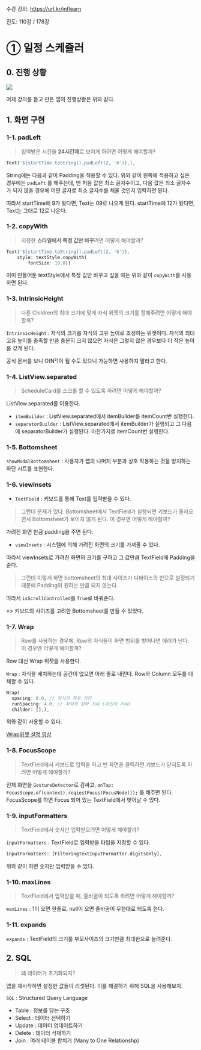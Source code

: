 수강 강의: https://url.kr/inflearn

진도: 110강 / 178강

# ① 일정 스케쥴러

## 0. 진행 상황

![](https://velog.velcdn.com/images/gabujwb/post/f0b9cfb7-0c95-432d-9e70-04667206824d/image.jpg)

어제 강의를 듣고 만든 앱의 진행상황은 위와 같다.

## 1. 화면 구현

### 1-1. padLeft

> 입력받은 시간을 **24시간제**로 보이게 하려면 어떻게 해야할까?

```dart
Text('${startTime.toString().padLeft(2, '0')},),
```
String에는 다음과 같이 Padding을 적용할 수 있다. 위와 같이 왼쪽에 적용하고 싶은 경우에는 ```padLeft``` 를 해주는데, 맨 처음 값은 최소 글자수이고, 다음 값은 최소 글자수가 되지 않을 경우에 어떤 글자로 최소 글자수를 채울 것인지 입력하면 된다.

따라서 startTime에 9가 왔다면, Text는 09로 나오게 된다.
startTime에 12가 왔다면, Text는 그대로 12로 나온다.

### 1-2. copyWith

> 지정한 **스타일에서 특정 값만 바꾸**려면 어떻게 해야할까?

```dart
Text('${startTime.toString().padLeft(2, '0')},
    style: textStyle.copyWith(
    	fontSize: 10.0))
```
이미 만들어둔 textStyle에서 특정 값만 바꾸고 싶을 때는 위와 같이 ```copyWith```를 사용하면 된다.

### 1-3. IntrinsicHeight

> 다른 Children의 최대 크기에 맞게 자식 위젯의 크기를 정해주려면 어떻게 해야할까?

```IntrinsicHeight``` : 자식의 크기를 자식의 고유 높이로 조정하는 위젯이다. 자식의 최대 고유 높이를 충족할 만큼 충분히 크지 않으면 자식은 그렇지 않은 경우보다 더 작은 높이를 갖게 된다. 

공식 문서를 보니 O(N²)이 될 수도 있으니 가능하면 사용하지 말라고 한다.

### 1-4. ListView.separated

> ScheduleCard를 스크롤 할 수 있도록 하려면 어떻게 해야할까?

ListView.separated를 이용한다.

- ```itemBuilder``` : ListView.separated에서 itemBuilder를 itemCount번 실행한다.
- ```separatorBuilder``` : ListView.separated에서 itemBuilder가 실행되고 그 다음에 separatorBuilder가 실행된다. 마찬가지로 itemCount번 실행한다.

### 1-5. Bottomsheet

```showModalBottomsheet``` : 사용자가 앱의 나머지 부분과 상호 작용하는 것을 방지하는 하단 시트를 표현한다.

### 1-6. viewInsets

- ```TextField``` : 키보드를 통해 Text를 입력받을 수 있다.

> 그런데 문제가 있다. Bottomsheet에서 TextField가 실행되면 키보드가 올라오면서 Bottomsheet가 보이지 않게 된다. 이 경우엔 어떻게 해야할까?

가려진 화면 만큼 padding을 주면 된다.

- ```viewInsets``` : 시스템에 의해 가려진 화면의 크기를 가져올 수 있다.

따라서 viewInsets로 가려진 화면의 크기를 구하고 그 값만큼 TextField에 Padding을 준다.

> 그런데 이렇게 하면 bottomsheet의 최대 사이즈가 디바이스의 반으로 설정되기 때문에 Padding이 원하는 만큼 되지 않는다.

따라서 ```isScrollControlled```를 ```True```로 바꿔준다.

=> 키보드의 사이즈를 고려한 Bottomsheet를 만들 수 있었다.

### 1-7. Wrap

> Row를 사용하는 경우에, Row의 자식들이 화면 범위를 벗어나면 에러가 난다. 이 경우엔 어떻게 해야할까?

Row 대신 Wrap 위젯을 사용한다.

```Wrap``` : 자식을 배치하는데 공간이 없으면 아래 줄로 내린다. Row와 Column 모두를 대체할 수 있다.

```dart
Wrap(
  spacing: 8.0, // 자식의 좌우 거리
  runSpacing: 4.0, // 자식의 상하 거리 (라인의 거리)
  childer: [],), 
  ```
위와 같이 사용할 수 있다.

[Wrap위젯 설명 영상](https://youtu.be/z5iw2SeFx2M)

### 1-8. FocusScope

> TextField에서 키보드로 입력을 하고 빈 화면을 클릭하면 키보드가 닫히도록 하려면 어떻게 해야할까?

전체 화면을 ```GestureDetector```로 감싸고, ```onTap: FocusScope.of(context).reqiestFocus(FocusNode());``` 를 해주면 된다.
FocusScope를 하면 Focus 되어 있는 TextField에서 벗어날 수 있다.

### 1-9. inputFormatters

> TextField에서 숫자만 입력받으려면 어떻게 해야할까?

```inputFormatters``` : TextField로 입력받을 타입을 지정할 수 있다.

```dart
inputFormatters: [FilteringTextInputFormatter.digitsOnly],
```

위와 같이 하면 숫자만 입력받을 수 있다.

### 1-10. maxLines

> TextField에서 입력받을 때, 줄바꿈이 되도록 하려면 어떻게 해야할까?

```maxLines``` : 1이 오면 한줄로, null이 오면 줄바꿈이 무한대로 되도록 한다.

### 1-11. expands

```expands``` : TextField의 크기를 부모사이즈의 크기만큼 최대한으로 늘려준다.

## 2. SQL

> 왜 데이터가 초기화되지?

앱을 재시작하면 설정한 값들이 리셋된다. 이를 해결하기 위해 SQL을 사용해보자.

```SQL``` : Structured Query Language
- Table : 정보를 담는 구조
- Select : 데이터 선택하기
- Update : 데이터 업데이트하기
- Delete : 데이터 삭제하기
- Join : 여러 테이블 합치기 (Many to One Relationshp)
